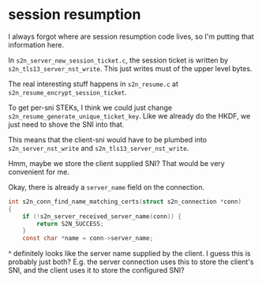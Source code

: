 # session resumption

I always forgot where are session resumption code lives, so I'm putting that information here.

In `s2n_server_new_session_ticket.c`, the session ticket is written by `s2n_tls13_server_nst_write`. This just writes must of the upper level bytes.

The real interesting stuff happens in `s2n_resume.c` at `s2n_resume_encrypt_session_ticket`.

To get per-sni STEKs, I think we could just change `s2n_resume_generate_unique_ticket_key`. Like we already do the HKDF, we just need to shove the SNI into that.

This means that the client-sni would have to be plumbed into `s2n_server_nst_write` and `s2n_tls13_server_nst_write`.

Hmm, maybe we store the client supplied SNI? That would be very convenient for me.

Okay, there is already a `server_name` field on the connection.
```c
int s2n_conn_find_name_matching_certs(struct s2n_connection *conn)
{
    if (!s2n_server_received_server_name(conn)) {
        return S2N_SUCCESS;
    }
    const char *name = conn->server_name;
```
^ definitely looks like the server name supplied by the client. I guess this is probably just both? E.g. the server connection uses this to store the client's SNI, and the client uses it to store the configured SNI?